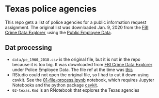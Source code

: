 # Texas police agencies

This repo gets a list of police agencies for a public information request assignment. The original list was downloaded Jan. 9, 2020 from the [FBI Crime Data Explorer](https://crime-data-explorer.fr.cloud.gov/downloads-and-docs), using the [Public Employee Data](http://s3-us-gov-west-1.amazonaws.com/cg-d4b776d0-d898-4153-90c8-8336f86bdfec/pe_1960_2018.csv).

## Dat processing

- `data/pe_1960_2018.csv` is the original file, but it is not in the repo because it is too big. It was downloaded from [FBI Crime Data Explorer](https://crime-data-explorer.fr.cloud.gov/downloads-and-docs) under Police Employee Data. The file ref at the time was [this](http://s3-us-gov-west-1.amazonaws.com/cg-d4b776d0-d898-4153-90c8-8336f86bdfec/pe_1960_2018.csv)
- RStudio could not open the original file, so I had to cut it down using csvkit. See the [01-file-process.ipynb](01-file-process.ipynb) notebook, which requires Jupyter Notebooks and the python package [csvkit](https://csvkit.readthedocs.io/).
- `02-texas.Rmd` is an RNotebook that explores the Texas agencies